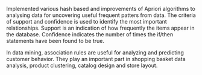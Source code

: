 Implemented various hash based and improvements of Apriori algorithms to analysing data for uncovering useful frequent patters from data.
The criteria of support and confidence is used to identify the most important relationships. 
Support is an indication of how frequently the items appear in the database. 
Confidence indicates the number of times the if/then statements have been found to be true.

In data mining, association rules are useful for analyzing and predicting customer behavior. 
They play an important part in shopping basket data analysis, product clustering, catalog design and store layout.
